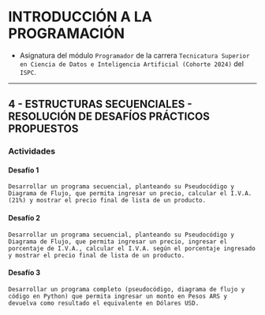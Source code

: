 # INTRODUCCIÓN A LA PROGRAMACIÓN
- Asignatura del módulo `Programador` de la carrera `Tecnicatura Superior en Ciencia de Datos e Inteligencia Artificial (Cohorte 2024)` del `ISPC`.

---

## 4 - ESTRUCTURAS SECUENCIALES - RESOLUCIÓN DE DESAFÍOS PRÁCTICOS PROPUESTOS

### Actividades

#### Desafío 1
```
Desarrollar un programa secuencial, planteando su Pseudocódigo y Diagrama de Flujo, que permita ingresar un precio, calcular el I.V.A. (21%) y mostrar el precio final de lista de un producto.
```

#### Desafío 2
```
Desarrollar un programa secuencial, planteando su Pseudocódigo y Diagrama de Flujo, que permita ingresar un precio, ingresar el porcentaje de I.V.A., calcular el I.V.A. según el porcentaje ingresado y mostrar el precio final de lista de un producto.
```

#### Desafío 3
```
Desarrollar un programa completo (pseudocódigo, diagrama de flujo y código en Python) que permita ingresar un monto en Pesos ARS y devuelva como resultado el equivalente en Dólares USD.
```